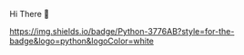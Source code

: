 Hi There 👋


https://img.shields.io/badge/Python-3776AB?style=for-the-badge&logo=python&logoColor=white
